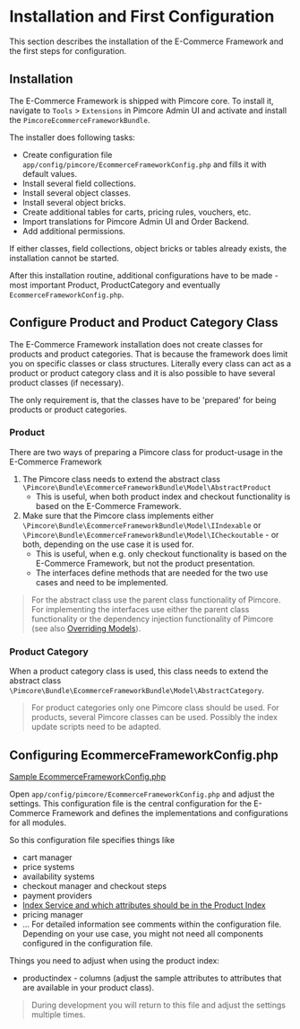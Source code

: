# Installation and First Configuration

This section describes the installation of the E-Commerce Framework and the first steps for configuration. 

## Installation

The E-Commerce Framework is shipped with Pimcore core. To install it, navigate to `Tools` > `Extensions` in Pimcore 
Admin UI and activate and install the `PimcoreEcommerceFrameworkBundle`. 

The installer does following tasks: 
- Create configuration file `app/config/pimcore/EcommerceFrameworkConfig.php` and fills it with default values. 
- Install several field collections.
- Install several object classes. 
- Install several object bricks. 
- Create additional tables for carts, pricing rules, vouchers, etc. 
- Import translations for Pimcore Admin UI and Order Backend. 
- Add additional permissions. 

If either classes, field collections, object bricks or tables already exists, the installation cannot be started. 

After this installation routine, additional configurations have to be made - most important Product, ProductCategory and
eventually `EcommerceFrameworkConfig.php`. 


## Configure Product and Product Category Class
The E-Commerce Framework installation does not create classes for products and product categories. That is because the 
framework does limit you on specific classes or class structures. Literally every class can act as a product or product 
category class and it is also possible to have several product classes (if necessary). 

The only requirement is, that the classes have to be 'prepared' for being products or product categories. 

### Product
There are two ways of preparing a Pimcore class for product-usage in the E-Commerce Framework

1. The Pimcore class needs to extend the abstract class `\Pimcore\Bundle\EcommerceFrameworkBundle\Model\AbstractProduct`
   * This is useful, when both product index and checkout functionality is based on the E-Commerce Framework. 
2. Make sure that the Pimcore class implements either `\Pimcore\Bundle\EcommerceFrameworkBundle\Model\IIndexable` or 
`\Pimcore\Bundle\EcommerceFrameworkBundle\Model\ICheckoutable` - or both, depending on the use case it is used for.
   * This is useful, when e.g. only checkout functionality is based on the E-Commerce Framework, but not the product 
   presentation. 
   * The interfaces define methods that are needed for the two use cases and need to be implemented. 

> For the abstract class use the parent class functionality of Pimcore. For implementing the interfaces use either 
the parent class functionality or the dependency injection functionality of Pimcore 
(see also [Overriding Models](../20_Extending_Pimcore/03_Overriding_Models.md)).

### Product Category
When a product category class is used, this class needs to extend the abstract class 
`\Pimcore\Bundle\EcommerceFrameworkBundle\Model\AbstractCategory`. 

> For product categories only one Pimcore class should be used. For products, several Pimcore classes can be used. 
Possibly the index update scripts need to be adapted.


## Configuring EcommerceFrameworkConfig.php

[Sample EcommerceFrameworkConfig.php](https://github.com/pimcore/pimcore/blob/master/pimcore/lib/Pimcore/Bundle/EcommerceFrameworkBundle/install/EcommerceFrameworkConfig_sample.php)

Open `app/config/pimcore/EcommerceFrameworkConfig.php` and adjust the settings. This configuration file is the central 
configuration for the E-Commerce Framework and defines the implementations and configurations for all modules.

So this configuration file specifies things like
- cart manager
- price systems
- availability systems
- checkout manager and checkout steps
- payment providers
- [Index Service and which attributes should be in the Product Index](./05_Index_Service/README.md)
- pricing manager
- ...
For detailed information see comments within the configuration file. Depending on your use case, you might not need 
all components configured in the configuration file. 

Things you need to adjust when using the product index: 
* productindex - columns (adjust the sample attributes to attributes that are available in your product class). 

> During development you will return to this file and adjust the settings multiple times. 
